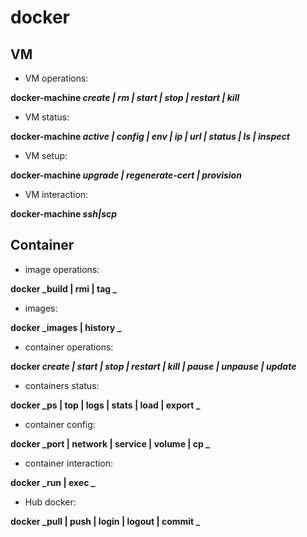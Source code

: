 docker
======

## VM
- VM operations:

**docker-machine _create | rm | start | stop | restart | kill_**

- VM status:

**docker-machine _active | config | env | ip | url | status | ls | inspect_**

- VM setup:

**docker-machine _upgrade | regenerate-cert | provision_**

- VM interaction:

**docker-machine _ssh|scp_**

## Container
- image operations:

**docker _build | rmi | tag _**

- images:

**docker _images | history _**

- container operations:

**docker _create | start | stop | restart | kill | pause | unpause | update_**

- containers status:

**docker _ps | top | logs | stats | load | export _**

- container config:

**docker _port | network | service | volume | cp _**

- container interaction:

**docker _run | exec _**

- Hub docker:

**docker _pull | push | login | logout | commit _**
